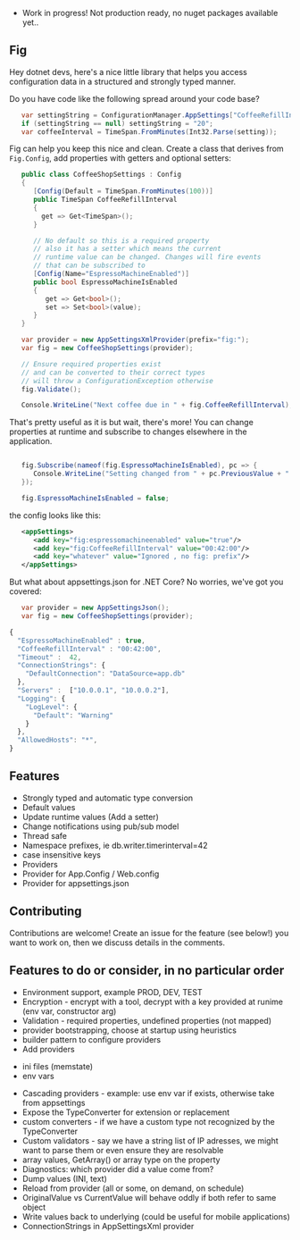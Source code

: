 ﻿* Work in progress! Not production ready, no nuget packages available yet..

## Fig

Hey dotnet devs, here's a nice little library that helps you
access configuration data in a structured and strongly typed manner.

Do you have code like the following spread around your code base?

```csharp
   var settingString = ConfigurationManager.AppSettings["CoffeeRefillIntervalInMinutes"] ?? "100";
   if (settingString == null) settingString = "20";
   var coffeeInterval = TimeSpan.FromMinutes(Int32.Parse(setting));
```

Fig can help you keep this nice and clean. Create a class that derives
from `Fig.Config`, add properties with getters and optional setters:

```csharp
   public class CoffeeShopSettings : Config
   {
      [Config(Default = TimeSpan.FromMinutes(100))]
      public TimeSpan CoffeeRefillInterval
      {
        get => Get<TimeSpan>(); 
      }

      // No default so this is a required property
      // also it has a setter which means the current
      // runtime value can be changed. Changes will fire events
      // that can be subscribed to
      [Config(Name="EspressoMachineEnabled")]
      public bool EspressoMachineIsEnabled
      {
         get => Get<bool>();
         set => Set<bool>(value);
      }
   }

   var provider = new AppSettingsXmlProvider(prefix="fig:");
   var fig = new CoffeeShopSettings(provider);

   // Ensure required properties exist
   // and can be converted to their correct types
   // will throw a ConfigurationException otherwise
   fig.Validate();

   Console.WriteLine("Next coffee due in " + fig.CoffeeRefillInterval);
```

That's pretty useful as it is but wait, there's more! You can change properties
at runtime and subscribe to changes elsewhere in the application.

```csharp

   fig.Subscribe(nameof(fig.EspressoMachineIsEnabled), pc => {
      Console.WriteLine("Setting changed from " + pc.PreviousValue + " to " + pc.CurrentValue);
   });

   fig.EspressoMachineIsEnabled = false;
```

the config looks like this:

```xml
   <appSettings>
      <add key="fig:espressomachineenabled" value="true"/>
      <add key="fig:CoffeeRefillInterval" value="00:42:00"/>
      <add key="whatever" value="Ignored , no fig: prefix"/>
   </appSettings>
```

But what about appsettings.json for .NET Core? No worries, we've
got you covered:

```csharp
   var provider = new AppSettingsJson();
   var fig = new CoffeeShopSettings(provider);
```
```javascript
{
  "EspressoMachineEnabled" : true,
  "CoffeeRefillInterval" : "00:42:00",
  "Timeout" :  42,
  "ConnectionStrings": {
    "DefaultConnection": "DataSource=app.db"
  },
  "Servers" :  ["10.0.0.1", "10.0.0.2"],
  "Logging": {
    "LogLevel": {
      "Default": "Warning"
    }
  },
  "AllowedHosts": "*",
}
```

## Features
* Strongly typed and automatic type conversion
* Default values
* Update runtime values (Add a setter)
* Change notifications using pub/sub model
* Thread safe
* Namespace prefixes, ie db.writer.timerinterval=42
* case insensitive keys
* Providers
* Provider for App.Config / Web.config
* Provider for appsettings.json

## Contributing
Contributions are welcome! Create an issue for the
feature (see below!) you want to work on,
then we discuss details in the comments.

## Features to do or consider, in no particular order

* Environment support, example PROD, DEV, TEST
* Encryption - encrypt with a tool, decrypt with a key provided at runime (env var, constructor arg)
* Validation - required properties, undefined properties (not mapped)
* provider bootstrapping, choose at startup using heuristics
* builder pattern to configure providers
* Add providers
 - ini files (memstate)
 - env vars
* Cascading providers - example: use env var if exists, otherwise take from appsettings
* Expose the TypeConverter for extension or replacement
* custom converters - if we have a custom type not recognized by the TypeConverter
* Custom validators - say we have a string list of IP adresses, we might want to parse them or even ensure they are resolvable
* array values, GetArray() or array type on the property
* Diagnostics: which provider did a value come from?
* Dump values (INI, text)
* Reload from provider (all or some, on demand, on schedule)
* OriginalValue vs CurrentValue will behave oddly if both refer to same object
* Write values back to underlying (could be useful for mobile applications)
* ConnectionStrings in AppSettingsXml provider